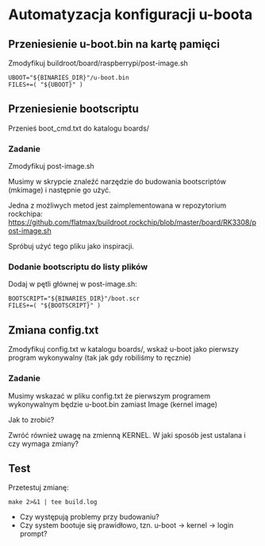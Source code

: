 # Automatyzacja konfiguracji u-boota

## Przeniesienie u-boot.bin na kartę pamięci

Zmodyfikuj buildroot/board/raspberrypi/post-image.sh

    UBOOT="${BINARIES_DIR}"/u-boot.bin
    FILES+=( "${UBOOT}" )

## Przeniesienie bootscriptu

Przenieś boot_cmd.txt do katalogu boards/<PLATFORMA>

### Zadanie

Zmodyfikuj post-image.sh

Musimy w skrypcie znaleźć narzędzie do budowania bootscriptów (mkimage) i następnie go użyć.

Jedna z możliwych metod jest zaimplementowana w repozytorium rockchipa: https://github.com/flatmax/buildroot.rockchip/blob/master/board/RK3308/post-image.sh 

Spróbuj użyć tego pliku jako inspiracji.

### Dodanie bootscriptu do listy plików

Dodaj w pętli głównej w post-image.sh:

    BOOTSCRIPT="${BINARIES_DIR}"/boot.scr
    FILES+=( "${BOOTSCRIPT}" )

## Zmiana config.txt

Zmodyfikuj config.txt w katalogu boards/, wskaż u-boot jako pierwszy program wykonywalny (tak jak gdy robiliśmy to ręcznie)

### Zadanie

Musimy wskazać w pliku config.txt że pierwszym programem wykonywalnym będzie u-boot.bin zamiast Image (kernel image)

Jak to zrobić?

Zwróć również uwagę na zmienną KERNEL. W jaki sposób jest ustalana i czy wymaga zmiany?

## Test

Przetestuj zmianę:

    make 2>&1 | tee build.log

- Czy występują problemy przy budowaniu?
- Czy system bootuje się prawidłowo, tzn. u-boot -> kernel -> login prompt? 